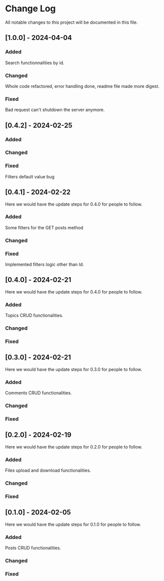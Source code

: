
# Change Log
All notable changes to this project will be documented in this file.
 
## [1.0.0] - 2024-04-04
 
### Added
 
Search functionnalities by id.

### Changed

Whole code refactored, error handling done, readme file made more digest.
 
### Fixed

Bad request can't shutdown the server anymore.

## [0.4.2] - 2024-02-25
 
### Added
 
### Changed
 
### Fixed

Filters default value bug

## [0.4.1] - 2024-02-22
  
Here we would have the update steps for 0.4.0 for people to follow.
 
### Added

Some filters for the GET posts method
 
### Changed
 
### Fixed

Implemented filters logic other than Id.
 
## [0.4.0] - 2024-02-21
  
Here we would have the update steps for 0.4.0 for people to follow.
 
### Added

Topics CRUD functionalities.
 
### Changed
 
### Fixed
 
## [0.3.0] - 2024-02-21
  
Here we would have the update steps for 0.3.0 for people to follow.
 
### Added

Comments CRUD functionalities.
 
### Changed
 
### Fixed

## [0.2.0] - 2024-02-19
  
Here we would have the update steps for 0.2.0 for people to follow.
 
### Added

Files upload and download functionalities.
 
### Changed
 
### Fixed

## [0.1.0] - 2024-02-05
  
Here we would have the update steps for 0.1.0 for people to follow.
 
### Added

Posts CRUD functionalities.
 
### Changed
 
### Fixed